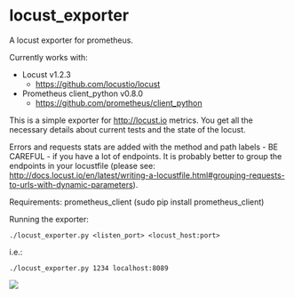 # locust_exporter
A locust exporter for prometheus.

Currently works with:
- Locust v1.2.3
  - https://github.com/locustio/locust
- Prometheus client_python v0.8.0
  - https://github.com/prometheus/client_python

This is a simple exporter for http://locust.io metrics. You get all the necessary details about current tests and the state of the locust.

Errors and requests stats are added with the method and path labels - BE CAREFUL - if you have a lot of endpoints. It is probably better to group the endpoints in your locustfile (please see: http://docs.locust.io/en/latest/writing-a-locustfile.html#grouping-requests-to-urls-with-dynamic-parameters).

Requirements: prometheus_client (sudo pip install prometheus_client)

Running the exporter:

`./locust_exporter.py <listen_port> <locust_host:port>`

i.e.:

`./locust_exporter.py 1234 localhost:8089`

![](https://github.com/mbolek/locust_exporter/blob/master/locust_exporter.png)

